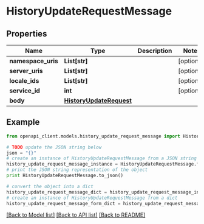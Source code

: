 # HistoryUpdateRequestMessage


## Properties
Name | Type | Description | Notes
------------ | ------------- | ------------- | -------------
**namespace_uris** | **List[str]** |  | [optional] 
**server_uris** | **List[str]** |  | [optional] 
**locale_ids** | **List[str]** |  | [optional] 
**service_id** | **int** |  | [optional] 
**body** | [**HistoryUpdateRequest**](HistoryUpdateRequest.md) |  | 

## Example

```python
from openapi_client.models.history_update_request_message import HistoryUpdateRequestMessage

# TODO update the JSON string below
json = "{}"
# create an instance of HistoryUpdateRequestMessage from a JSON string
history_update_request_message_instance = HistoryUpdateRequestMessage.from_json(json)
# print the JSON string representation of the object
print HistoryUpdateRequestMessage.to_json()

# convert the object into a dict
history_update_request_message_dict = history_update_request_message_instance.to_dict()
# create an instance of HistoryUpdateRequestMessage from a dict
history_update_request_message_form_dict = history_update_request_message.from_dict(history_update_request_message_dict)
```
[[Back to Model list]](../README.md#documentation-for-models) [[Back to API list]](../README.md#documentation-for-api-endpoints) [[Back to README]](../README.md)


